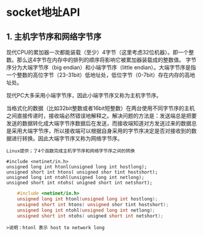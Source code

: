 socket地址API
=========================================

## 1. 主机字节序和网络字节序

	
现代CPU的累加器一次都能装载（至少）4字节（这里考虑32位机器）。即一个整数。那么这4字节在内存中的排列的顺序将影响它被累加器装载成的整数值。
字节序分为大端字节序（big endian）和小端字节序（little endian）。大端字节序是指一个整数的高位字节（23-31bit）低地址处，低位字节（0-7bit）存在内存的高地址处。

现代PC大多采用小端字节序，因此小端字节序又称为主机字节序。

当格式化的数据（比如32bit整数或者16bit短整数）在两台使用不同字节序的主机之间直接传递时，接收端必然错误地解释之。解决问题的方法是：发送端总是把要发送的数据转化成大端字节序数据后在发送，而接收端知道对方发送过来的数据总是采用大端字节序，所以接收端可以根据自身采用的字节序决定是否对接收到的数据进行转换。因此大端字节序又称为网络字节序。

	Linux提供；了4个函数完成主机字节序和网络字节序之间的转换
	
	#include <netinet/in.h>
	unsigned long int htonl(unsigned long int hostlong);
	unsigned short int htons( unsigned shor tint hostshort);
	unsigned long int ntohl(unsigned long int netlong);
	unsigned short int ntohs( unigned short int netshort);

```c
	#include <netinet/in.h>
	unsigned long int htonl(unsigned long int hostlong);
	unsigned short int htons( unsigned shor tint hostshort);
	unsigned long int ntohl(unsigned long int netlong);
	unsigned short int ntohs( unigned short int netshort);
```
	>说明：htonl 表示 host to network long
